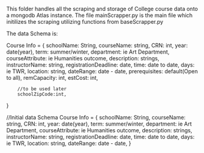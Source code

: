 This folder handles all the scraping and storage of College course data 
onto a mongodb Atlas instance. The file mainScrapper.py is the main file which initilizes the scraping utilizing functions from baseScrapper.py

The data Schema is:

Course Info =
{ schoolName: String,
		courseName: string,
		CRN: int,
		year: date(year),
		term: summer/winter,
		department: ie Art Department,
		courseAttribute: ie Humanities outcome,
		description: strings,
		instructorName: string,
		registrationDeadline: date,
		time: date to date,
		days: ie TWR,
		location: string,
		dateRange: date - date,
		prerequisites: default(Open to all),
		remCapacity: int,
		estCost: int,


		//to be used later 
		schoolZipCode:int,

}






//Initial data Schema 
Course Info =
{ schoolName: String,
		courseName: string,
		CRN: int,
		year: date(year),
		term: summer/winter,
		department: ie Art Department,
		courseAttribute: ie Humanities outcome,
		description: strings,
		instructorName: string,
		registrationDeadline: date,
		time: date to date,
		days: ie TWR,
		location: string,
		dateRange: date - date,
}




